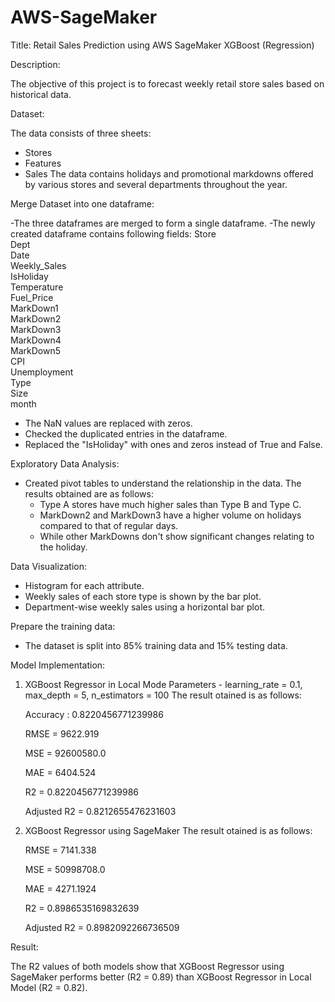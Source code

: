 # AWS-SageMaker

Title: Retail Sales Prediction using AWS SageMaker XGBoost (Regression)

Description:

The objective of this project is to forecast weekly retail store sales based on historical data.

Dataset:

The data consists of three sheets:
- Stores
- Features
- Sales
The data contains holidays and promotional markdowns offered by various stores and several departments throughout the year.

Merge Dataset into one dataframe:

-The three dataframes are merged to form a single dataframe.
-The newly created dataframe contains following fields:
    Store                
    Dept                 
    Date                 
    Weekly_Sales         
    IsHoliday            
    Temperature          
    Fuel_Price           
    MarkDown1       
    MarkDown2       
    MarkDown3       
    MarkDown4       
    MarkDown5       
    CPI                  
    Unemployment         
    Type                 
    Size                 
    month                

- The NaN values are replaced with zeros.
- Checked the duplicated entries in the dataframe.
- Replaced the "IsHoliday" with ones and zeros instead of True and False.

Exploratory Data Analysis:

- Created pivot tables to understand the relationship in the data. The results obtained are as follows:
  - Type A stores have much higher sales than Type B and Type C.
  - MarkDown2 and MarkDown3 have a higher volume on holidays compared to that of regular days.
  - While other MarkDowns don't show significant changes relating to the holiday.
  
Data Visualization:

- Histogram for each attribute.
- Weekly sales of each store type is shown by the bar plot.
- Department-wise weekly sales using a horizontal bar plot.

Prepare the training data:

- The dataset is split into 85% training data and 15% testing data.

Model Implementation:

1. XGBoost Regressor in Local Mode
    Parameters - learning_rate = 0.1, max_depth = 5, n_estimators = 100
    The result otained is as follows:
    
    Accuracy : 0.8220456771239986
    
    RMSE = 9622.919 
    
    MSE = 92600580.0 
    
    MAE = 6404.524 
    
    R2 = 0.8220456771239986 
    
    Adjusted R2 = 0.8212655476231603

2. XGBoost Regressor using SageMaker
   The result otained is as follows:
   
   RMSE = 7141.338 
   
   MSE = 50998708.0 
   
   MAE = 4271.1924 
   
   R2 = 0.8986535169832639 
   
   Adjusted R2 = 0.8982092266736509

Result:

The R2 values of both models show that XGBoost Regressor using SageMaker performs better (R2 = 0.89) than XGBoost Regressor in Local Model (R2 = 0.82).
